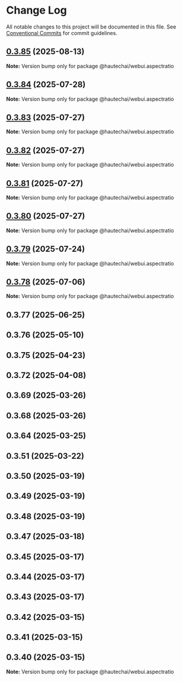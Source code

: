# Change Log

All notable changes to this project will be documented in this file.
See [Conventional Commits](https://conventionalcommits.org) for commit guidelines.

## [0.3.85](https://github.com/HautechAI/webui/compare/@hautechai/webui.aspectratio@0.3.84...@hautechai/webui.aspectratio@0.3.85) (2025-08-13)

**Note:** Version bump only for package @hautechai/webui.aspectratio

## [0.3.84](https://github.com/HautechAI/webui/compare/@hautechai/webui.aspectratio@0.3.83...@hautechai/webui.aspectratio@0.3.84) (2025-07-28)

**Note:** Version bump only for package @hautechai/webui.aspectratio

## [0.3.83](https://github.com/HautechAI/webui/compare/@hautechai/webui.aspectratio@0.3.82...@hautechai/webui.aspectratio@0.3.83) (2025-07-27)

**Note:** Version bump only for package @hautechai/webui.aspectratio

## [0.3.82](https://github.com/HautechAI/webui/compare/@hautechai/webui.aspectratio@0.3.81...@hautechai/webui.aspectratio@0.3.82) (2025-07-27)

**Note:** Version bump only for package @hautechai/webui.aspectratio

## [0.3.81](https://github.com/HautechAI/webui/compare/@hautechai/webui.aspectratio@0.3.80...@hautechai/webui.aspectratio@0.3.81) (2025-07-27)

**Note:** Version bump only for package @hautechai/webui.aspectratio

## [0.3.80](https://github.com/HautechAI/webui/compare/@hautechai/webui.aspectratio@0.3.79...@hautechai/webui.aspectratio@0.3.80) (2025-07-27)

**Note:** Version bump only for package @hautechai/webui.aspectratio

## [0.3.79](https://github.com/HautechAI/webui/compare/@hautechai/webui.aspectratio@0.3.78...@hautechai/webui.aspectratio@0.3.79) (2025-07-24)

**Note:** Version bump only for package @hautechai/webui.aspectratio

## [0.3.78](https://github.com/HautechAI/webui/compare/@hautechai/webui.aspectratio@0.3.77...@hautechai/webui.aspectratio@0.3.78) (2025-07-06)

**Note:** Version bump only for package @hautechai/webui.aspectratio

## 0.3.77 (2025-06-25)

## 0.3.76 (2025-05-10)

## 0.3.75 (2025-04-23)

## 0.3.72 (2025-04-08)

## 0.3.69 (2025-03-26)

## 0.3.68 (2025-03-26)

## 0.3.64 (2025-03-25)

## 0.3.51 (2025-03-22)

## 0.3.50 (2025-03-19)

## 0.3.49 (2025-03-19)

## 0.3.48 (2025-03-19)

## 0.3.47 (2025-03-18)

## 0.3.45 (2025-03-17)

## 0.3.44 (2025-03-17)

## 0.3.43 (2025-03-17)

## 0.3.42 (2025-03-15)

## 0.3.41 (2025-03-15)

## 0.3.40 (2025-03-15)

**Note:** Version bump only for package @hautechai/webui.aspectratio
